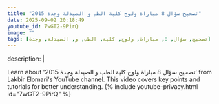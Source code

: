 ```yaml
---
title: "تصحيح سؤال 8 مباراة ولوج كلية الطب و الصيدلة وجدة 2015"
date: 2025-09-02 20:18:49 
youtube_id: 7wGT2-9PirQ
image: ""
tags: [تصحيح, سؤال, 8, مباراة, ولوج, كلية, الطب, و, الصيدلة, وجدة]
---
```

description: |
  
  Learn about 'تصحيح سؤال 8 مباراة ولوج كلية الطب و الصيدلة وجدة 2015' from Lakbir Elomari's YouTube channel. This video covers key points and tutorials for better understanding.
{% include youtube-privacy.html id="7wGT2-9PirQ" %}
